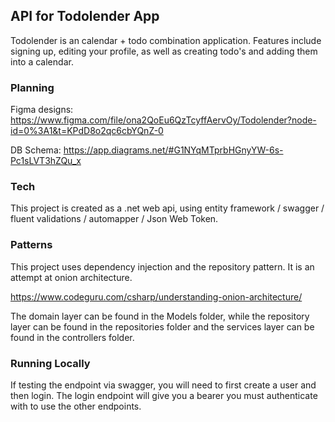 ## API for Todolender App 

Todolender is an calendar + todo combination application. Features include signing up, editing your profile, as well as creating todo's and adding them into a calendar. 

### Planning 
Figma designs: 
https://www.figma.com/file/ona2QoEu6QzTcyffAervOy/Todolender?node-id=0%3A1&t=KPdD8o2qc6cbYQnZ-0

DB Schema: 
https://app.diagrams.net/#G1NYqMTprbHGnyYW-6s-Pc1sLVT3hZQu_x

### Tech 

This project is created as a .net web api, using entity framework / swagger / fluent validations / automapper / Json Web Token.

### Patterns 

This project uses dependency injection and the repository pattern. It is an attempt at onion architecture.

https://www.codeguru.com/csharp/understanding-onion-architecture/

The domain layer can be found in the Models folder, while the repository layer can be found in the repositories folder and the services layer can be found in the controllers folder. 

### Running Locally 

If testing the endpoint via swagger, you will need to first create a user and then login. The login endpoint will give you a bearer you must authenticate with to use the other endpoints. 